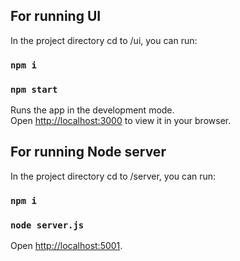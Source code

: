 ## For running UI

In the project directory cd to /ui, you can run:

### `npm i`

### `npm start`

Runs the app in the development mode.\
Open [http://localhost:3000](http://localhost:3000) to view it in your browser.

## For running Node server

In the project directory cd to /server, you can run:

### `npm i`

### `node server.js`

Open [http://localhost:5001](http://localhost:5001).
